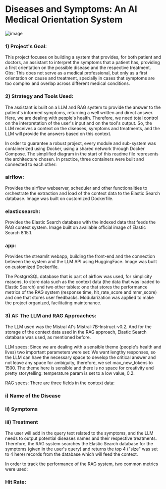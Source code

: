 # Diseases and Symptoms: An AI Medical Orientation System

![image](https://github.com/user-attachments/assets/98736e89-201f-4f81-b673-ef52341f326c)

### 1) Project's Goal:
This project focuses on building a system that provides, for both patient and doctors, an assistant to interpret the symptoms that a patient has, providing a first orientation on the possible disease and the respective treatment. Obs: This does not serve as a medical professional, but only as a first orientation on cause and treatment, specially in cases that symptoms are too complex and overlap across different medical conditions.


### 2) Strategy and Tools Used:
The assistant is built on a LLM and RAG system to provide the answer to the patient's informed symptoms, returning a well written and direct answer. Here, we are dealing with people's health. Therefore, we need total control on the interpretation of the user's input and on the tool's output. So, the LLM receives a context on the diseases, symptoms and treatments, and the LLM will provide the answers based on this context.

In order to guarantee a robust project, every module and sub-system was containerized using Docker, using a shared network through Docker Compose. The simplified diagram in the start of this readme file represents the architecture chosen. In practice, three containers were built and connected to each other:

### airflow:
Provides the airflow webserver, scheduler and other functionalities to orchestrate the extraction and load of the context data to the Elastic Search database. Image was built on customized Dockerfile.

### elasticsearch:
Provides the Elastic Search database with the indexed data that feeds the RAG context system. Image built on available official image of Elastic Search 8.15.1.

### app:
Provides the streamlit webapp, building the front-end and the connection between the system and the LLM API using HuggingFace. Image was built on customized Dockerfile.

The PostgreSQL database that is part of airflow was used, for simplicity reasons, to store data such as the context data (the data that was loaded to Elastic Search) and two other tables: one that stores the performance metrics of the RAG system (response time, hit_rate_score and mmr_score) and one that stores user feedbacks.
Modularization was applied to make the project organized, facilitating maintenance.

### 3) AI: The LLM and RAG Approaches:
The LLM used was the Mistral AI's Mistral-7B-Instruct-v0.2. And for the storage of the context data used in the RAG approach, Elastic Search database was used, as mentioned before.

LLM specs: Since we are dealing with a sensible theme (people's health and lives) two important parameters were set: We want lengthy responses, so the LLM can have the necessary space to develop the critical answer and not leave any space for ambiguity, therefore, we set max_new_tokens to 1500. The theme here is sensible and there is no space for creativity and pretty storytelling: temperature param is set to a low value, 0.2.

RAG specs: There are three fields in the context data:

### i) Name of the Disease
### ii) Symptoms
### iii) Treatment

The user will add in the query text related to the symptoms, and the LLM needs to output potential diseases names and their respective treatments. Therefore, the RAG system searches the Elastic Search database for the symptoms (given in the user's query) and returns the top 4 ("size" was set to 4 here) records from the database which will feed the context. 

In order to track the performance of the RAG system, two common metrics were used:

### Hit Rate:

